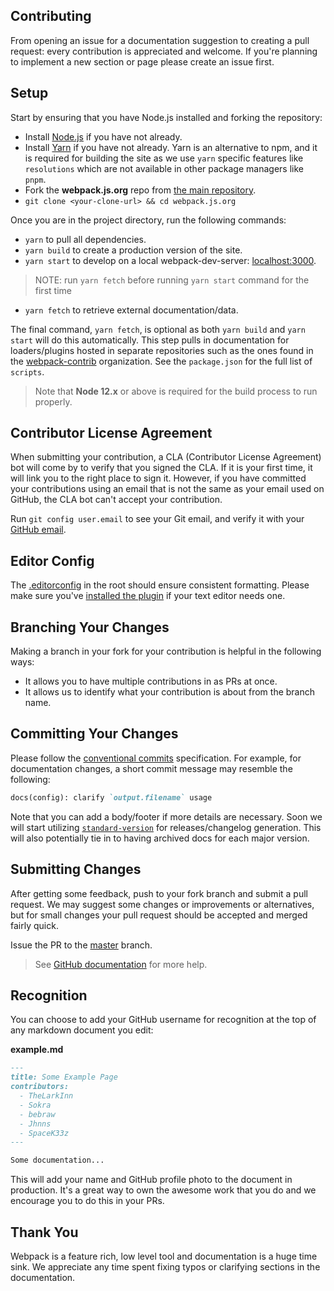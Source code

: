 ## Contributing

From opening an issue for a documentation suggestion to creating a pull request: every
contribution is appreciated and welcome. If you're planning to implement a new section or
page please create an issue first.

## Setup

Start by ensuring that you have Node.js installed and forking the repository:

- Install [Node.js][1] if you have not already.
- Install [Yarn][13] if you have not already. Yarn is an alternative to npm, and it is required for building the site as we use `yarn` specific features like `resolutions` which are not available in other package managers like `pnpm`.
- Fork the **webpack.js.org** repo from [the main repository][2].
- `git clone <your-clone-url> && cd webpack.js.org`

Once you are in the project directory, run the following commands:

- `yarn` to pull all dependencies.
- `yarn build` to create a production version of the site.
- `yarn start` to develop on a local webpack-dev-server: [localhost:3000][3].

> NOTE: run `yarn fetch` before running `yarn start` command for the first time

- `yarn fetch` to retrieve external documentation/data.

The final command, `yarn fetch`, is optional as both `yarn build` and `yarn start`
will do this automatically. This step pulls in documentation for loaders/plugins hosted
in separate repositories such as the ones found in the [webpack-contrib][4] organization.
See the `package.json` for the full list of `scripts`.

> Note that **Node 12.x** or above is required for the build process to run properly.

## Contributor License Agreement

When submitting your contribution, a CLA (Contributor License Agreement) bot will come by
to verify that you signed the CLA. If it is your first time, it will link you to the right
place to sign it. However, if you have committed your contributions using an email that is
not the same as your email used on GitHub, the CLA bot can't accept your contribution.

Run `git config user.email` to see your Git email, and verify it with your [GitHub email][5].

## Editor Config

The [.editorconfig][6] in the root should ensure consistent formatting. Please make sure
you've [installed the plugin][7] if your text editor needs one.

## Branching Your Changes

Making a branch in your fork for your contribution is helpful in the following ways:

- It allows you to have multiple contributions in as PRs at once.
- It allows us to identify what your contribution is about from the branch name.

## Committing Your Changes

Please follow the [conventional commits][10] specification. For example, for documentation
changes, a short commit message may resemble the following:

```md
docs(config): clarify `output.filename` usage
```

Note that you can add a body/footer if more details are necessary. Soon we will
start utilizing [`standard-version`][11] for releases/changelog generation. This
will also potentially tie in to having archived docs for each major version.

## Submitting Changes

After getting some feedback, push to your fork branch and submit a pull request. We may
suggest some changes or improvements or alternatives, but for small changes your pull
request should be accepted and merged fairly quick.

Issue the PR to the [master][8] branch.

> See [GitHub documentation][9] for more help.

## Recognition

You can choose to add your GitHub username for recognition at the top of any markdown
document you edit:

**example.md**

```markdown
---
title: Some Example Page
contributors:
  - TheLarkInn
  - Sokra
  - bebraw
  - Jhnns
  - SpaceK33z
---

Some documentation...
```

This will add your name and GitHub profile photo to the document in production. It's a
great way to own the awesome work that you do and we encourage you to do this in your PRs.

## Thank You

Webpack is a feature rich, low level tool and documentation is a huge time sink. We appreciate
any time spent fixing typos or clarifying sections in the documentation.

[1]: https://nodejs.org/
[2]: https://github.com/webpack/webpack.js.org
[3]: http://localhost:3000/
[4]: https://github.com/webpack-contrib
[5]: https://github.com/settings/emails
[6]: https://github.com/webpack/webpack.js.org/blob/master/.editorconfig
[7]: http://editorconfig.org/#download
[8]: https://github.com/webpack/webpack.js.org/tree/master
[9]: https://help.github.com/articles/proposing-changes-to-your-work-with-pull-requests/
[10]: http://conventionalcommits.org/
[11]: https://github.com/conventional-changelog/standard-version
[13]: https://yarnpkg.com/lang/en/docs/install
